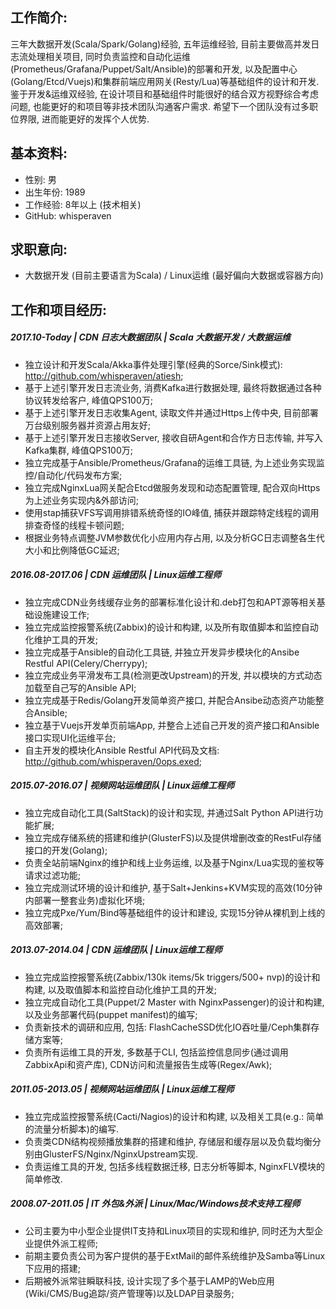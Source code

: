 ## 工作简介:
三年大数据开发(Scala/Spark/Golang)经验, 五年运维经验, 目前主要做高并发日志流处理相关项目, 同时负责监控和自动化运维(Prometheus/Grafana/Puppet/Salt/Ansible)的部署和开发, 以及配置中心(Golang/Etcd/Vuejs)和集群前端应用网关(Resty/Lua)等基础组件的设计和开发. 鉴于开发&运维双经验, 在设计项目和基础组件时能很好的结合双方视野综合考虑问题, 也能更好的和项目等非技术团队沟通客户需求. 希望下一个团队没有过多职位界限, 进而能更好的发挥个人优势.

## 基本资料:
- 性别: 男
- 出生年份: 1989
- 工作经验: 8年以上 (技术相关)
- GitHub: whisperaven

## 求职意向:
- 大数据开发 (目前主要语言为Scala) / Linux运维 (最好偏向大数据或容器方向)

## 工作和项目经历:
##### 2017.10-Today | CDN 日志大数据团队 | Scala 大数据开发 / 大数据运维
- 独立设计和开发Scala/Akka事件处理引擎(经典的Sorce/Sink模式): http://github.com/whisperaven/atiesh;
- 基于上述引擎开发日志流业务, 消费Kafka进行数据处理, 最终将数据通过各种协议转发给客户, 峰值QPS100万;
- 基于上述引擎开发日志收集Agent, 读取文件并通过Https上传中央, 目前部署万台级别服务器并资源占用友好;
- 基于上述引擎开发日志接收Server, 接收自研Agent和合作方日志传输, 并写入Kafka集群, 峰值QPS100万;
- 独立完成基于Ansible/Prometheus/Grafana的运维工具链, 为上述业务实现监控/自动化/代码发布方案;
- 独立完成NginxLua网关配合Etcd做服务发现和动态配置管理, 配合双向Https为上述业务实现内&外部访问;
- 使用stap捕获VFS写调用排错系统奇怪的IO峰值, 捕获并跟踪特定线程的调用排查奇怪的线程卡顿问题;
- 根据业务特点调整JVM参数优化小应用内存占用, 以及分析GC日志调整各生代大小和比例降低GC延迟;

##### 2016.08-2017.06 | CDN 运维团队 | Linux运维工程师
- 独立完成CDN业务线缓存业务的部署标准化设计和.deb打包和APT源等相关基础设施建设工作;
- 独立完成监控报警系统(Zabbix)的设计和构建, 以及所有取值脚本和监控自动化维护工具的开发; 
- 独立完成基于Ansible的自动化工具链, 并独立开发异步模块化的Ansibe Restful API(Celery/Cherrypy);
- 独立完成业务平滑发布工具(检测更改Upstream)的开发, 并以模块的方式动态加载至自己写的Ansible API;
- 独立完成基于Redis/Golang开发简单资产接口, 并配合Ansibe动态资产功能整合Ansible;
- 独立基于Vuejs开发单页前端App, 并整合上述自己开发的资产接口和Ansible接口实现UI化运维平台;
- 自主开发的模块化Ansible Restful API代码及文档: http://github.com/whisperaven/0ops.exed;

##### 2015.07-2016.07 | 视频网站运维团队 | Linux运维工程师
- 独立完成自动化工具(SaltStack)的设计和实现, 并通过Salt Python API进行功能扩展;
- 独立完成存储系统的搭建和维护(GlusterFS)以及提供增删改查的RestFul存储接口的开发(Golang);
- 负责全站前端Nginx的维护和线上业务运维, 以及基于Nginx/Lua实现的鉴权等请求过滤功能;
- 独立完成测试环境的设计和维护, 基于Salt+Jenkins+KVM实现的高效(10分钟内部署一整套业务)虚拟化环境;
- 独立完成Pxe/Yum/Bind等基础组件的设计和建设, 实现15分钟从裸机到上线的高效部署;

##### 2013.07-2014.04 | CDN 运维团队 | Linux运维工程师
- 独立完成监控报警系统(Zabbix/130k items/5k triggers/500+ nvp)的设计和构建, 以及取值脚本和监控自动化维护工具的开发; 
- 独立完成自动化工具(Puppet/2 Master with NginxPassenger)的设计和构建, 以及业务部署代码(puppet manifest)的编写;
- 负责新技术的调研和应用, 包括: FlashCacheSSD优化IO吞吐量/Ceph集群存储方案等;
- 负责所有运维工具的开发, 多数基于CLI, 包括监控信息同步(通过调用ZabbixApi和资产库), CDN访问和流量报告生成等(Regex/Awk);

##### 2011.05-2013.05 | 视频网站运维团队 | Linux运维工程师
- 独立完成监控报警系统(Cacti/Nagios)的设计和构建, 以及相关工具(e.g.: 简单的流量分析脚本)的编写.
- 负责类CDN结构视频播放集群的搭建和维护, 存储层和缓存层以及负载均衡分别由GlusterFS/Nginx/NginxUpstream实现.
- 负责运维工具的开发, 包括多线程数据迁移, 日志分析等脚本, NginxFLV模块的简单修改.

##### 2008.07-2011.05 | IT 外包&外派 | Linux/Mac/Windows技术支持工程师
- 公司主要为中小型企业提供IT支持和Linux项目的实现和维护, 同时还为大型企业提供外派工程师;
- 前期主要负责公司为客户提供的基于ExtMail的邮件系统维护及Samba等Linux下应用的搭建;
- 后期被外派常驻瞬联科技, 设计实现了多个基于LAMP的Web应用(Wiki/CMS/Bug追踪/资产管理等)以及LDAP目录服务;
